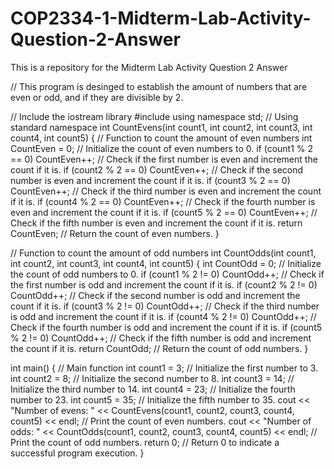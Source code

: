 # COP2334-1-Midterm-Lab-Activity-Question-2-Answer
This is a repository for the Midterm Lab Activity Question 2 Answer

// This program is desinged to establish the amount of numbers that are even or odd, and if they are divisible by 2.

// Include the iostream library
#include <iostream>
using namespace std; // Using standard namespace
int CountEvens(int count1, int count2, int count3, int count4, int count5) { // Function to count the amount of even numbers
  int CountEven = 0; // Initialize the count of even numbers to 0.
  if (count1 % 2 == 0) CountEven++; // Check if the first number is even and increment the count if it is.
  if (count2 % 2 == 0) CountEven++; // Check if the second number is even and increment the count if it is.
  if (count3 % 2 == 0) CountEven++; // Check if the third number is even and increment the count if it is.
  if (count4 % 2 == 0) CountEven++; // Check if the fourth number is even and increment the count if it is.
  if (count5 % 2 == 0) CountEven++; // Check if the fifth number is even and increment the count if it is.
  return CountEven; // Return the count of even numbers.
}

// Function to count the amount of odd numbers
int CountOdds(int count1, int count2, int count3, int count4, int count5) {
  int CountOdd = 0; // Initialize the count of odd numbers to 0.
  if (count1 % 2 != 0) CountOdd++; // Check if the first number is odd and increment the count if it is.
  if (count2 % 2 != 0) CountOdd++; // Check if the second number is odd and increment the count if it is.
  if (count3 % 2 != 0) CountOdd++; // Check if the third number is odd and increment the count if it is.
  if (count4 % 2 != 0) CountOdd++; // Check if the fourth number is odd and increment the count if it is.
  if (count5 % 2 != 0) CountOdd++; // Check if the fifth number is odd and increment the count if it is.
  return CountOdd; // Return the count of odd numbers.
}

int main() { // Main function
  int count1 = 3; // Initialize the first number to 3.
  int count2 = 8; // Initialize the second number to 8.
  int count3 = 14; // Initialize the third number to 14.
  int count4 = 23; // Initialize the fourth number to 23.
  int count5 = 35; // Initialize the fifth number to 35.
  cout << "Number of evens: " << CountEvens(count1, count2, count3, count4, count5) << endl; // Print the count of even numbers.
  cout << "Number of odds: " << CountOdds(count1, count2, count3, count4, count5) << endl; // Print the count of odd numbers.
  return 0; // Return 0 to indicate a successful program execution.
}
